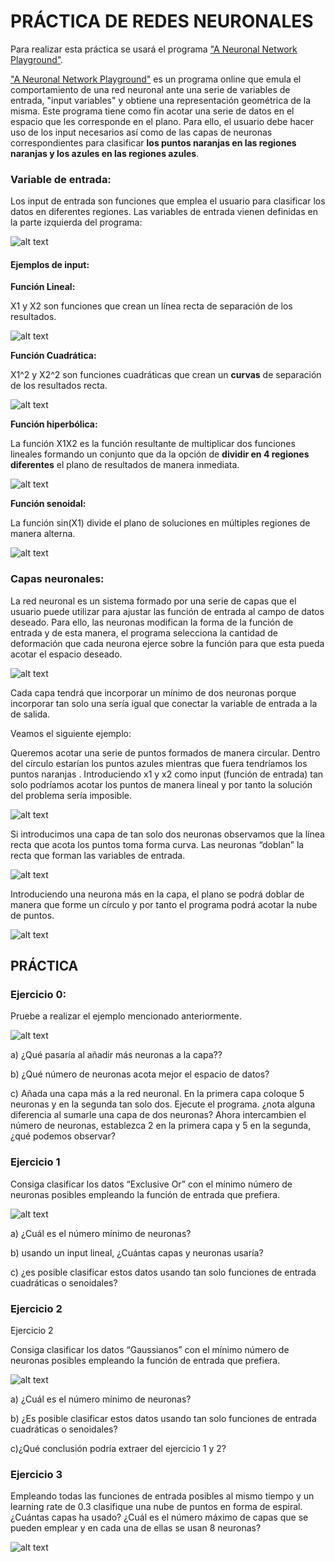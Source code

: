 # PRÁCTICA DE REDES NEURONALES

Para realizar esta práctica se usará el programa ["A Neuronal Network Playground"](http://playground.tensorflow.org/). 

["A Neuronal Network Playground"](http://playground.tensorflow.org/) es un programa online que emula el comportamiento de una red neuronal ante una serie de variables de entrada, "input variables" y obtiene una representación geométrica de la misma. Este programa tiene como fin acotar una serie de datos en el espacio que les corresponde en el plano. Para ello, el usuario debe hacer uso de los input necesarios así como de las capas de neuronas correspondientes para clasificar **los puntos naranjas en las regiones naranjas y los azules en las regiones azules**.

### Variable de entrada:

Los input de entrada son funciones que emplea el usuario para clasificar los datos en diferentes regiones. Las variables de entrada vienen definidas en la parte izquierda del programa: 

![alt text](Programa.PNG)


#### Ejemplos de input:

**Función Lineal:**

X1 y X2 son funciones que crean un línea recta de separación de los resultados.

![alt text](X1.PNG)

**Función Cuadrática:**

X1^2 y X2^2 son funciones cuadráticas que crean un **curvas** de separación de los resultados recta.

![alt text](X1^2.PNG)

**Función hiperbólica:**

La función X1X2 es la función resultante de multiplicar dos funciones lineales formando un conjunto que da la opción de **dividir en 4 regiones diferentes** el plano de resultados de manera inmediata.

![alt text](X1X2%20plot.PNG)

**Función senoidal:**

La función sin(X1) divide el plano de soluciones en múltiples regiones de manera alterna.

  ![alt text](sinX1.PNG)

### Capas neuronales:

La red neuronal es un sistema formado por una serie de capas que el usuario puede utilizar para ajustar las función de entrada al campo de datos deseado. Para ello, las neuronas modifican la forma de la función de entrada y de esta manera, el programa selecciona la cantidad de deformación que cada neurona ejerce sobre la función para que esta pueda acotar el espacio deseado.

![alt text](Captura.PNG)

 Cada capa tendrá que incorporar un mínimo de dos neuronas porque incorporar tan solo una sería igual que conectar la variable de entrada a la de salida.

Veamos el siguiente ejemplo:

Queremos acotar una serie de puntos formados de manera circular. Dentro del círculo estarían los puntos azules mientras que fuera tendríamos los puntos naranjas . Introduciendo x1 y x2 como input (función de entrada) tan solo podríamos acotar los puntos de manera lineal y por tanto la solución del problema sería imposible. 

![alt text](ejemplo%201.PNG)

Si introducimos una capa de tan solo dos neuronas observamos que la línea recta que acota los puntos toma forma curva. Las neuronas “doblan” la recta que forman las variables de entrada.

![alt text](ejemplo%202.PNG)

Introduciendo una neurona más en la capa, el plano se podrá doblar de manera que forme un círculo y por tanto el programa podrá acotar la nube de puntos.

![alt text](ejemplo%203.PNG)

## PRÁCTICA

### Ejercicio 0:
Pruebe a realizar el ejemplo mencionado anteriormente.

![alt text](ejercicio%200.PNG)

  a)	¿Qué pasaría al añadir más neuronas a la capa??
  
  b)	¿Qué número de neuronas acota mejor el espacio de datos?
  
  c)	Añada una capa más a la red neuronal. En la primera capa coloque 5 neuronas y en la segunda tan solo dos. Ejecute el programa. ¿nota alguna diferencia al sumarle una capa de dos neuronas?
  Ahora intercambien el número de neuronas, establezca 2 en la primera capa y 5 en la segunda, ¿qué podemos observar? 

### Ejercicio 1

Consiga clasificar los datos “Exclusive Or” con el mínimo número de neuronas posibles empleando la función de entrada que prefiera.

![alt text](ejercicio%201.PNG)

a) ¿Cuál es el número mínimo de neuronas?

b) usando un input lineal, ¿Cuántas capas y neuronas usaría?

c) ¿es posible clasificar estos datos usando tan solo funciones de entrada cuadráticas o senoidales?

### Ejercicio 2

Ejercicio 2

Consiga clasificar los datos “Gaussianos” con el mínimo número de neuronas posibles empleando la función de entrada que prefiera.

![alt text](ejercicio%202.PNG)

a) ¿Cuál es el número mínimo de neuronas?

b) ¿Es posible clasificar estos datos usando tan solo funciones de entrada cuadráticas o senoidales?

c)¿Qué conclusión podría extraer del ejercicio 1 y 2?


### Ejercicio 3

Empleando todas las funciones de entrada posibles al mismo tiempo y un learning rate de 0.3 clasifique una nube de puntos en forma de espiral. ¿Cuántas capas ha usado? ¿Cuál es el número máximo de capas que se pueden emplear y en cada una de ellas se usan 8 neuronas?

![alt text](ejercicio%203.PNG)
